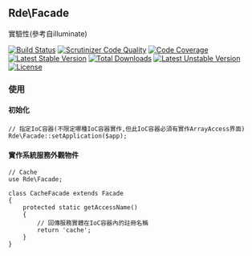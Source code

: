 ## Rde\Facade

實驗性(參考自illuminate)

[![Build Status](https://travis-ci.org/colin1124x/facade.svg)](https://travis-ci.org/colin1124x/facade)
[![Scrutinizer Code Quality](https://scrutinizer-ci.com/g/colin1124x/facade/badges/quality-score.png)](https://scrutinizer-ci.com/g/colin1124x/facade)
[![Code Coverage](https://scrutinizer-ci.com/g/colin1124x/facade/badges/coverage.png)](https://scrutinizer-ci.com/g/colin1124x/facade)
[![Latest Stable Version](https://poser.pugx.org/rde/facade/v/stable.svg)](https://packagist.org/packages/rde/facade) 
[![Total Downloads](https://poser.pugx.org/rde/facade/downloads.svg)](https://packagist.org/packages/rde/facade) 
[![Latest Unstable Version](https://poser.pugx.org/rde/facade/v/unstable.svg)](https://packagist.org/packages/rde/facade) 
[![License](https://poser.pugx.org/rde/facade/license.svg)](https://packagist.org/packages/rde/facade)

### 使用
#### 初始化

    // 指定IoC容器(不限定哪種IoC容器實作,但此IoC容器必須有實作ArrayAccess界面)
    Rde\Facade::setApplication($app);

#### 實作系統服務外觀物件

    // Cache
    use Rde\Facade;

    class CacheFacade extends Facade
    {
        protected static getAccessName()
        {
            // 回傳服務實體在IoC容器內的註冊名稱
            return 'cache';
        }
    }

